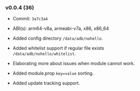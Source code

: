 ### v0.0.4 (36)

- Commit: `3a7c3a4`
- ABI(s): arm64-v8a, armeabi-v7a, x86, x86_64

- Added config directory `/data/adb/nohello`.
- Added whitelist support if regular file exists `/data/adb/nohello/whitelist`.
- Elaborating more about issues when module cannot work.
- Added module.prop `key=value` sorting.
- Added update tracking support.